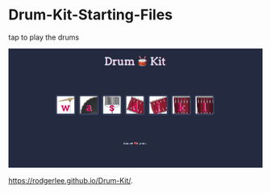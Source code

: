 # Drum-Kit-Starting-Files
tap to play the drums

![Design preview for the DrumKit Udemy Web dev coding challenge](./images/drumkit-preview.png)

https://rodgerlee.github.io/Drum-Kit/.
